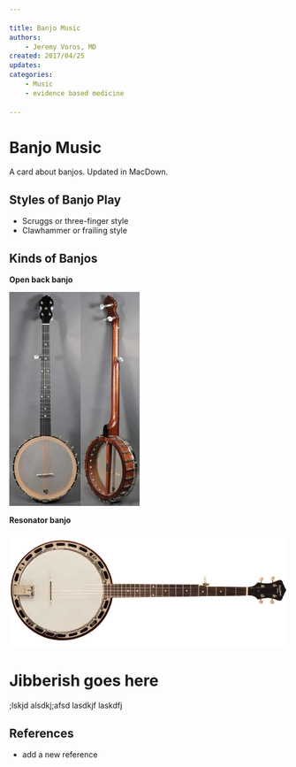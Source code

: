 ```yaml
---

title: Banjo Music
authors:
    - Jeremy Voros, MD
created: 2017/04/25
updates:
categories:
    - Music
    - evidence based medicine
 
---
```


# Banjo Music

A card about banjos. Updated in MacDown.

## Styles of Banjo Play

- Scruggs or three-finger style
- Clawhammer or frailing style

## Kinds of Banjos

**Open back banjo**

![open back banjo picture](image-1.jpg)

**Resonator banjo**

![resonator banjo picture](image-2.jpg)

# Jibberish goes here
;lskjd
alsdkj;afsd
lasdkjf
laskdfj

## References

- add a new reference